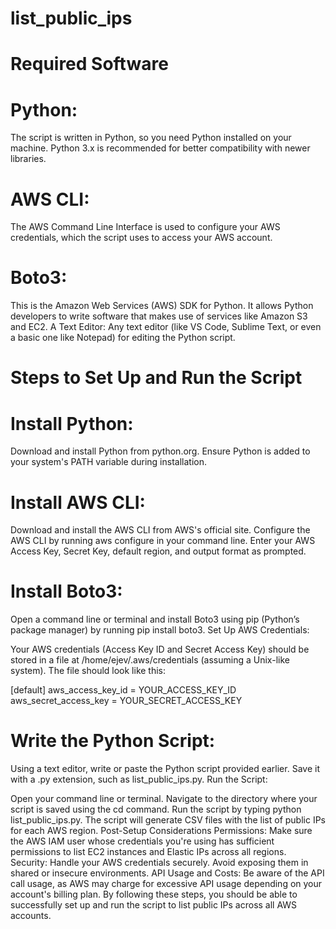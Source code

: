 # list_public_ips


# Required Software

# Python: 
The script is written in Python, so you need Python installed on your machine. Python 3.x is recommended for better compatibility with newer libraries.

# AWS CLI: 
The AWS Command Line Interface is used to configure your AWS credentials, which the script uses to access your AWS account.

# Boto3: 
This is the Amazon Web Services (AWS) SDK for Python. It allows Python developers to write software that makes use of services like Amazon S3 and EC2.
A Text Editor: Any text editor (like VS Code, Sublime Text, or even a basic one like Notepad) for editing the Python script.


# Steps to Set Up and Run the Script

# Install Python:

Download and install Python from python.org.
Ensure Python is added to your system's PATH variable during installation.

# Install AWS CLI:

Download and install the AWS CLI from AWS's official site.
Configure the AWS CLI by running aws configure in your command line. Enter your AWS Access Key, Secret Key, default region, and output format as prompted.

# Install Boto3:

Open a command line or terminal and install Boto3 using pip (Python’s package manager) by running pip install boto3.
Set Up AWS Credentials:

Your AWS credentials (Access Key ID and Secret Access Key) should be stored in a file at /home/ejev/.aws/credentials (assuming a Unix-like system). The file should look like this:

[default]
aws_access_key_id = YOUR_ACCESS_KEY_ID
aws_secret_access_key = YOUR_SECRET_ACCESS_KEY

# Write the Python Script:

Using a text editor, write or paste the Python script provided earlier. Save it with a .py extension, such as list_public_ips.py.
Run the Script:

Open your command line or terminal.
Navigate to the directory where your script is saved using the cd command.
Run the script by typing python list_public_ips.py.
The script will generate CSV files with the list of public IPs for each AWS region.
Post-Setup Considerations
Permissions: Make sure the AWS IAM user whose credentials you're using has sufficient permissions to list EC2 instances and Elastic IPs across all regions.
Security: Handle your AWS credentials securely. Avoid exposing them in shared or insecure environments.
API Usage and Costs: Be aware of the API call usage, as AWS may charge for excessive API usage depending on your account's billing plan.
By following these steps, you should be able to successfully set up and run the script to list public IPs across all AWS accounts.





